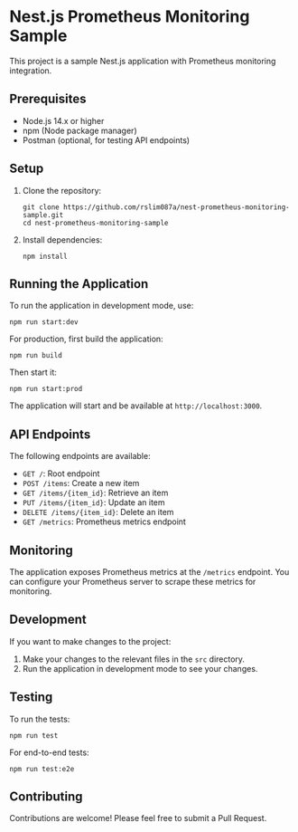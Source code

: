 # Nest.js Prometheus Monitoring Sample

This project is a sample Nest.js application with Prometheus monitoring integration.

## Prerequisites

- Node.js 14.x or higher
- npm (Node package manager)
- Postman (optional, for testing API endpoints)

## Setup

1. Clone the repository:
   ```
   git clone https://github.com/rslim087a/nest-prometheus-monitoring-sample.git
   cd nest-prometheus-monitoring-sample
   ```

2. Install dependencies:
   ```
   npm install
   ```

## Running the Application

To run the application in development mode, use:

```
npm run start:dev
```

For production, first build the application:

```
npm run build
```

Then start it:

```
npm run start:prod
```

The application will start and be available at `http://localhost:3000`.

## API Endpoints

The following endpoints are available:

- `GET /`: Root endpoint
- `POST /items`: Create a new item
- `GET /items/{item_id}`: Retrieve an item
- `PUT /items/{item_id}`: Update an item
- `DELETE /items/{item_id}`: Delete an item
- `GET /metrics`: Prometheus metrics endpoint

## Monitoring

The application exposes Prometheus metrics at the `/metrics` endpoint. You can configure your Prometheus server to scrape these metrics for monitoring.

## Development

If you want to make changes to the project:

1. Make your changes to the relevant files in the `src` directory.
2. Run the application in development mode to see your changes.

## Testing

To run the tests:

```
npm run test
```

For end-to-end tests:

```
npm run test:e2e
```

## Contributing

Contributions are welcome! Please feel free to submit a Pull Request.